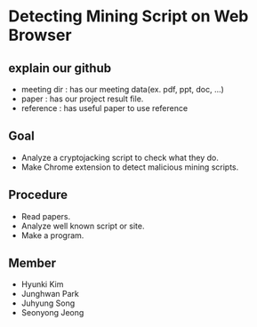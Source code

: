 # Detecting Mining Script on Web Browser

## explain our github
- meeting dir : has our meeting data(ex. pdf, ppt, doc, ...)
- paper : has our project result file.
- reference : has useful paper to use reference

## Goal
- Analyze a cryptojacking script to check what they do.
- Make Chrome extension to detect malicious mining scripts.

## Procedure
- Read papers.
- Analyze well known script or site.
- Make a program.

## Member
- Hyunki Kim
- Junghwan Park
- Juhyung Song
- Seonyong Jeong
